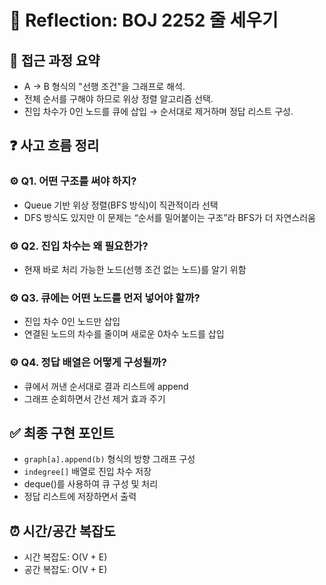 # 💬 Reflection: BOJ 2252 줄 세우기

## 🧠 접근 과정 요약

- A → B 형식의 "선행 조건"을 그래프로 해석.
- 전체 순서를 구해야 하므로 위상 정렬 알고리즘 선택.
- 진입 차수가 0인 노드를 큐에 삽입 → 순서대로 제거하며 정답 리스트 구성.

## ❓ 사고 흐름 정리

### ⚙️ Q1. 어떤 구조를 써야 하지?

- Queue 기반 위상 정렬(BFS 방식)이 직관적이라 선택
- DFS 방식도 있지만 이 문제는 “순서를 밀어붙이는 구조”라 BFS가 더 자연스러움

### ⚙️ Q2. 진입 차수는 왜 필요한가?

- 현재 바로 처리 가능한 노드(선행 조건 없는 노드)를 알기 위함

### ⚙️ Q3. 큐에는 어떤 노드를 먼저 넣어야 할까?

- 진입 차수 0인 노드만 삽입
- 연결된 노드의 차수를 줄이며 새로운 0차수 노드를 삽입

### ⚙️ Q4. 정답 배열은 어떻게 구성될까?

- 큐에서 꺼낸 순서대로 결과 리스트에 append
- 그래프 순회하면서 간선 제거 효과 주기

## ✅ 최종 구현 포인트

- `graph[a].append(b)` 형식의 방향 그래프 구성
- `indegree[]` 배열로 진입 차수 저장
- deque()를 사용하여 큐 구성 및 처리
- 정답 리스트에 저장하면서 출력

## ⏰ 시간/공간 복잡도

- 시간 복잡도: O(V + E)
- 공간 복잡도: O(V + E)
